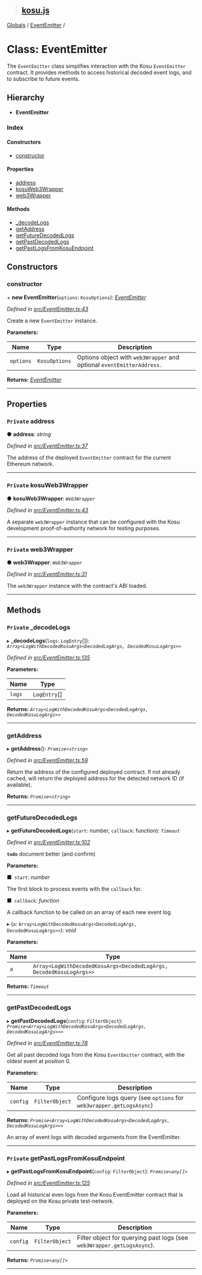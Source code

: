> ## [kosu.js](../README.md)

[Globals](../globals.md) / [EventEmitter](eventemitter.md) /

# Class: EventEmitter

The `EventEmitter` class simplifies interaction with the Kosu `EventEmitter`
contract. It provides methods to access historical decoded event logs, and
to subscribe to future events.

## Hierarchy

* **EventEmitter**

### Index

#### Constructors

* [constructor](eventemitter.md#constructor)

#### Properties

* [address](eventemitter.md#private-address)
* [kosuWeb3Wrapper](eventemitter.md#private-kosuweb3wrapper)
* [web3Wrapper](eventemitter.md#private-web3wrapper)

#### Methods

* [_decodeLogs](eventemitter.md#private-_decodelogs)
* [getAddress](eventemitter.md#getaddress)
* [getFutureDecodedLogs](eventemitter.md#getfuturedecodedlogs)
* [getPastDecodedLogs](eventemitter.md#getpastdecodedlogs)
* [getPastLogsFromKosuEndpoint](eventemitter.md#private-getpastlogsfromkosuendpoint)

## Constructors

###  constructor

\+ **new EventEmitter**(`options`: `KosuOptions`): *[EventEmitter](eventemitter.md)*

*Defined in [src/EventEmitter.ts:43](url)*

Create a new `EventEmitter` instance.

**Parameters:**

Name | Type | Description |
------ | ------ | ------ |
`options` | `KosuOptions` | Options object with `web3Wrapper` and optional `eventEmitterAddress`.  |

**Returns:** *[EventEmitter](eventemitter.md)*

___

## Properties

### `Private` address

● **address**: *string*

*Defined in [src/EventEmitter.ts:37](url)*

The address of the deployed `EventEmitter` contract for the current Ethereum
network.

___

### `Private` kosuWeb3Wrapper

● **kosuWeb3Wrapper**: *`Web3Wrapper`*

*Defined in [src/EventEmitter.ts:43](url)*

A separate `web3Wrapper` instance that can be configured with the Kosu
development proof-of-authority network for testing purposes.

___

### `Private` web3Wrapper

● **web3Wrapper**: *`Web3Wrapper`*

*Defined in [src/EventEmitter.ts:31](url)*

The `web3Wrapper` instance with the contract's ABI loaded.

___

## Methods

### `Private` _decodeLogs

▸ **_decodeLogs**(`logs`: `LogEntry`[]): *`Array<LogWithDecodedKosuArgs<DecodedLogArgs, DecodedKosuLogArgs>>`*

*Defined in [src/EventEmitter.ts:135](url)*

**Parameters:**

Name | Type |
------ | ------ |
`logs` | `LogEntry`[] |

**Returns:** *`Array<LogWithDecodedKosuArgs<DecodedLogArgs, DecodedKosuLogArgs>>`*

___

###  getAddress

▸ **getAddress**(): *`Promise<string>`*

*Defined in [src/EventEmitter.ts:59](url)*

Return the address of the configured deployed contract. If not already cached,
will return the deployed address for the detected network ID (if available).

**Returns:** *`Promise<string>`*

___

###  getFutureDecodedLogs

▸ **getFutureDecodedLogs**(`start`: number, `callback`: function): *`Timeout`*

*Defined in [src/EventEmitter.ts:102](url)*

**`todo`** document better (and confirm)

**Parameters:**

■` start`: *number*

The first block to process events with the `callback` for.

■` callback`: *function*

A callback function to be called on an array of each new event log.

▸ (`a`: `Array<LogWithDecodedKosuArgs<DecodedLogArgs, DecodedKosuLogArgs>>`): *void*

**Parameters:**

Name | Type |
------ | ------ |
`a` | `Array<LogWithDecodedKosuArgs<DecodedLogArgs, DecodedKosuLogArgs>>` |

**Returns:** *`Timeout`*

___

###  getPastDecodedLogs

▸ **getPastDecodedLogs**(`config`: `FilterObject`): *`Promise<Array<LogWithDecodedKosuArgs<DecodedLogArgs, DecodedKosuLogArgs>>>`*

*Defined in [src/EventEmitter.ts:78](url)*

Get all past decoded logs from the Kosu `EventEmitter` contract, with the
oldest event at position 0.

**Parameters:**

Name | Type | Description |
------ | ------ | ------ |
`config` | `FilterObject` | Configure logs query (see `options` for `web3wrapper.getLogsAsync`) |

**Returns:** *`Promise<Array<LogWithDecodedKosuArgs<DecodedLogArgs, DecodedKosuLogArgs>>>`*

An array of event logs with decoded arguments from the EventEmitter.

___

### `Private` getPastLogsFromKosuEndpoint

▸ **getPastLogsFromKosuEndpoint**(`config`: `FilterObject`): *`Promise<any[]>`*

*Defined in [src/EventEmitter.ts:125](url)*

Load all historical even logs from the Kosu EventEmitter contract that is
deployed on the Kosu private test-network.

**Parameters:**

Name | Type | Description |
------ | ------ | ------ |
`config` | `FilterObject` | Filter object for querying past logs (see `web3Wrapper.getLogsAsync`).  |

**Returns:** *`Promise<any[]>`*

___